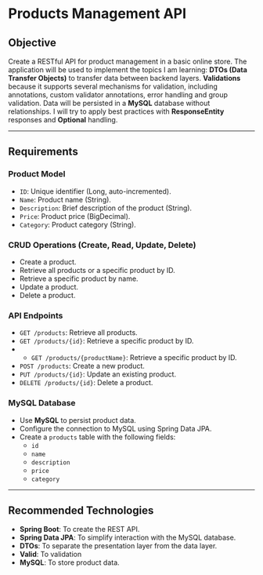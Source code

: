 # Products Management API 

## Objective
Create a RESTful API for product management in a basic online store. The application will be used to implement the topics I am learning:  **DTOs (Data Transfer Objects)** to transfer data between backend layers. **Validations** because it supports several mechanisms for validation, including annotations, custom validator annotations, error handling and group validation. Data will be persisted in a **MySQL** database without relationships.
I will try to apply best practices with **ResponseEntity** responses and **Optional** handling.

---

## Requirements

### Product Model
- `ID`: Unique identifier (Long, auto-incremented).
- `Name`: Product name (String).
- `Description`: Brief description of the product (String).
- `Price`: Product price (BigDecimal).
- `Category`: Product category (String).

### CRUD Operations (Create, Read, Update, Delete)
- Create a product.
- Retrieve all products or a specific product by ID.
- Retrieve a specific product by name.
- Update a product.
- Delete a product.


### API Endpoints
- `GET /products`: Retrieve all products.
- `GET /products/{id}`: Retrieve a specific product by ID.
- - `GET /products/{productName}`: Retrieve a specific product by ID.
- `POST /products`: Create a new product.
- `PUT /products/{id}`: Update an existing product.
- `DELETE /products/{id}`: Delete a product.

### MySQL Database
- Use **MySQL** to persist product data.
- Configure the connection to MySQL using Spring Data JPA.
- Create a `products` table with the following fields:
    - `id`
    - `name`
    - `description`
    - `price`
    - `category`

---

## Recommended Technologies
- **Spring Boot**: To create the REST API.
- **Spring Data JPA**: To simplify interaction with the MySQL database.
- **DTOs**: To separate the presentation layer from the data layer.
- **Valid**: To validation
- **MySQL**: To store product data.



